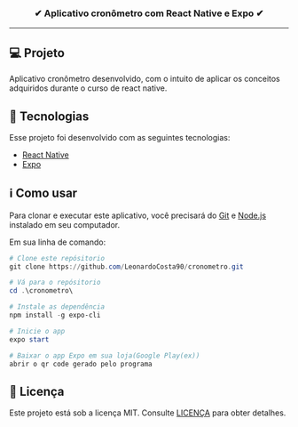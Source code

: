 <h3 align="center">
  <strong>✔ Aplicativo cronômetro com React Native e Expo ✔</strong>
</h3>

---

## 💻 Projeto

Aplicativo cronômetro desenvolvido, com o intuito de aplicar os conceitos adquiridos durante o curso de react native.

## 🚀 Tecnologias

Esse projeto foi desenvolvido com as seguintes tecnologias:

- [React Native](https://reactnative.dev)
- [Expo](https://expo.io)


## ℹ Como usar

Para clonar e executar este aplicativo, você precisará do [Git](https://git-scm.com) e [Node.js](https://nodejs.org/pt-br/) instalado em seu computador.

Em sua linha de comando:

```powershell
# Clone este repósitorio
git clone https://github.com/LeonardoCosta90/cronometro.git

# Vá para o repósitorio
cd .\cronometro\

# Instale as dependência
npm install -g expo-cli

# Inicie o app
expo start

# Baixar o app Expo em sua loja(Google Play(ex))
abrir o qr code gerado pelo programa
```

## 📝 Licença

Este projeto está sob a licença MIT. Consulte [LICENÇA](https://github.com/LeonardoCosta90/cronometro.git/blob/master/LICENSE) para obter detalhes.